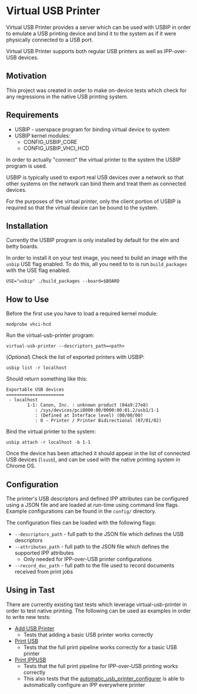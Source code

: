 # Virtual USB Printer

Virtual USB Printer provides a server which can be used with USBIP in order to
emulate a USB printing device and bind it to the system as if it were physically
connected to a USB port.

Virtual USB Printer supports both regular USB printers as well as IPP-over-USB
devices.

## Motivation

This project was created in order to make on-device tests which check for any
regressions in the native USB printing system.

## Requirements

+ USBIP - userspace program for binding virtual device to system
+ USBIP kernel modules:
  + CONFIG\_USBIP\_CORE
  + CONFIG\_USBIP\_VHCI\_HCD

In order to actually "connect" the virtual printer to the system the USBIP
program is used.

USBIP is typically used to export real USB devices over a network so that other
systems on the network can bind them and treat them as connected devices.

For the purposes of the virtual printer, only the client portion of USBIP is
required so that the virtual device can be bound to the system.

## Installation

Currently the USBIP program is only installed by default for the elm and betty
boards.

In order to install it on your test image, you need to build an image with the
`usbip` USE flag enabled. To do this, all you need to to is run `build_packages`
with the USE flag enabled.

```
USE="usbip" ./build_packages --board=$BOARD
```

## How to Use

Before the first use you have to load a required kernel module:

```
modprobe vhci-hcd
```

Run the virtual-usb-printer program:

```
virtual-usb-printer --descriptors_path=<path>
```

(*Optional*) Check the list of exported printers with USBIP:

```
usbip list -r localhost
```

Should return something like this:

```
Exportable USB devices
======================
 - localhost
        1-1: Canon, Inc. : unknown product (04a9:27e8)
           : /sys/devices/pci0000:00/0000:00:01.2/usb1/1-1
           : (Defined at Interface level) (00/00/00)
           : 0 - Printer / Printer Bidirectional (07/01/02)
```

Bind the virtual printer to the system:

```
usbip attach -r localhost -b 1-1
```

Once the device has been attached it should appear in the list of connected USB
devices (`lsusb`), and can be used with the native printing system in Chrome OS.

## Configuration

The printer's USB descriptors and defined IPP attributes can be configured using
a JSON file and are loaded at run-time using command line flags. Example
configurations can be found in the `config/` directory.

The configuration files can be loaded with the following flags:

+ `--descriptors_path` - full path to the JSON file which defines the USB
  descriptors
+ `--attributes_path` - full path to the JSON file which defines the supported
  IPP attributes
  + Only needed for IPP-over-USB printer configurations
+ `--record_doc_path` - full path to the file used to record documents received
  from print jobs

## Using in Tast

There are currently existing tast tests which leverage virtual-usb-printer in order to test native printing. The following can be used as examples in order to write new tests:

+ [Add USB Printer](https://cs.corp.google.com/chromeos_public/src/platform/tast-tests/src/chromiumos/tast/local/bundles/cros/printer/add_usb_printer.go)
  + Tests that adding a basic USB printer works correctly
+ [Print USB](https://cs.corp.google.com/chromeos_public/src/platform/tast-tests/src/chromiumos/tast/local/bundles/cros/printer/add_usb_printer.go)
  + Tests that the full print pipeline works correctly for a basic USB printer
+ [Print IPPUSB](https://cs.corp.google.com/chromeos_public/src/platform/tast-tests/src/chromiumos/tast/local/bundles/cros/printer/print_ippusb.go)
  + Tests that the full print pipeline for IPP-over-USB printing works correctly
  + This also tests that the [automatic_usb_printer_configurer](https://codesearch.chromium.org/chromium/src/chrome/browser/chromeos/printing/automatic_usb_printer_configurer.h) is able to automatically configure an IPP everywhere printer
